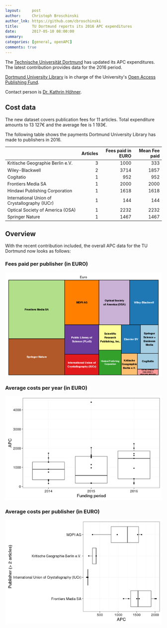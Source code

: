 ```yaml
---
layout:     post
author:     Christoph Broschinski
author_lnk: https://github.com/cbroschinski
title:      TU Dortmund reports its 2016 APC expenditures
date:       2017-05-10 08:00:00
summary:    
categories: [general, openAPC]
comments: true
---
```





The [Technische Universität Dortmund](https://www.tu-dortmund.de/uni/en/Home/index.html) has updated its APC expenditures. The latest contribution provides data for the 2016 period.

[Dortmund University Library](https://www.ub.tu-dortmund.de/index.html.en) is in charge of the University's [Open Access Publishing Fund](https://www.ub.uni-dortmund.de/open-access/index.html).

Contact person is [Dr. Kathrin Höhner](mailto:open-access@ub.tu-dortmund.de).

## Cost data



The new dataset covers publication fees for 11 articles. Total expenditure amounts to 13 127€ and the average fee is 1 193€.

The following table shows the payments Dortmund University Library has made to publishers in 2016.


|                                              | Articles| Fees paid in EURO| Mean Fee paid|
|:---------------------------------------------|--------:|-----------------:|-------------:|
|Kritische Geographie Berlin e.V.              |        3|              1000|           333|
|Wiley-Blackwell                               |        2|              3714|          1857|
|Cogitatio                                     |        1|               952|           952|
|Frontiers Media SA                            |        1|              2000|          2000|
|Hindawi Publishing Corporation                |        1|              1618|          1618|
|International Union of Crystallography (IUCr) |        1|               144|           144|
|Optical Society of America (OSA)              |        1|              2232|          2232|
|Springer Nature                               |        1|              1467|          1467|

## Overview

With the recent contribution included, the overall APC data for the TU Dortmund now looks as follows:

### Fees paid per publisher (in EURO)

![plot of chunk tree_dortmund_2017_05_10_full](/figure/tree_dortmund_2017_05_10_full-1.png)

###  Average costs per year (in EURO)

![plot of chunk box_dortmund_2017_05_10_year_full](/figure/box_dortmund_2017_05_10_year_full-1.png)

###  Average costs per publisher (in EURO)

![plot of chunk box_dortmund_2017_05_10_publisher_full](/figure/box_dortmund_2017_05_10_publisher_full-1.png)
